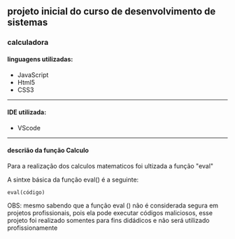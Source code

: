 ## projeto inicial do curso de desenvolvimento de sistemas
### calculadora

#### linguagens utilizadas:
- JavaScript
- Html5
- CSS3
---
#### IDE utilizada:
- VScode
- ---
#### descrião da função Calculo
Para a realização dos calculos matematicos foi ultizada a função "eval"

A sintxe básica da função eval() é a seguinte:
```
eval(código)

```
OBS: mesmo sabendo que a função eval () não é considerada segura em projetos profissionais, pois ela pode executar
códigos maliciosos, esse projeto foi realizado somentes para fins didádicos e não será utilizado profissionamente
